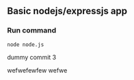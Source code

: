 ## Basic nodejs/expressjs app 

### Run command 
```
node node.js
```

dummy commit 3


wefwefewfew
wefwe
